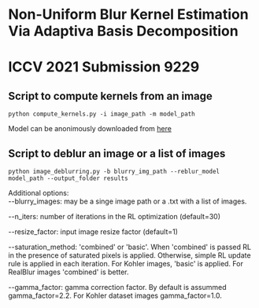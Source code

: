 # Non-Uniform Blur Kernel Estimation Via Adaptiva Basis Decomposition
# ICCV 2021 Submission 9229

## Script to compute kernels from an image

`python compute_kernels.py -i image_path -m model_path`

Model can be anonimously downloaded from [here](https://www.dropbox.com/s/ei4rhu7di8qpgml/TwoHeads.pkl?dl=0)

## Script to deblur an image or a list of images

`python image_deblurring.py -b blurry_img_path --reblur_model model_path --output_folder results`


Additional options:   
  --blurry_images: may be a singe image path or a .txt with a list of images.
  
  --n_iters: number of iterations in the RL optimization (default=30)       
  
  --resize_factor: input image resize factor (default=1)     
  
  --saturation_method: 'combined' or 'basic'. When 'combined' is passed RL in the presence of saturated pixels is applied. Otherwise,  simple RL update rule is applied in each iteration. For Kohler images, 'basic' is applied. For RealBlur images 'combined' is better.
  
  --gamma_factor: gamma correction factor. By default is assummed gamma_factor=2.2. For Kohler dataset images gamma_factor=1.0.

